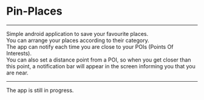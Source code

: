 # Pin-Places
___
Simple android application to save your favourite places.<br>You can arrange your places according to their category.<br>The app can 
notify each time you are close to your POIs (Points Of Interests).<br>You can also set a distance point from a POI, so when you get closer than this point, a notification bar will appear in the screen informing you that you are near.
___
The app is still in progress.
